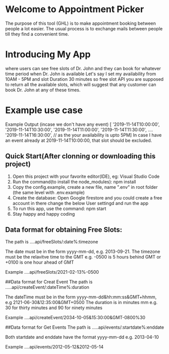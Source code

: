 # Welcome to Appointment Picker
The purpose of this tool (GHL) is to make appointment booking between people a lot easier. The
usual process is to exchange mails between people till they find a convenient time.

# Introducing My App
where users
can see free slots of Dr. John and they can book for whatever time period when Dr. John is
available
Let's say I set my availability from 10AM - 5PM and slot Duration 30 minutes so free slot API
you are supposed to return all the available slots, which will suggest that any customer can
book Dr. John at any of these times.

# Example use case
Example Output (incase we don't have any event)
[
'2019-11-14T10:00:00',
'2019-11-14T10:30:00',
'2019-11-14T11:00:00',
'2019-11-14T11:30:00',
....
'2019-11-14T16:30:00', // as the your availability is upto 5PM]
In case I have an event already at 2019-11-14T10:00:00, that slot should be excluded.


## Quick Start(After clonning or downloading this project)
1. Open this project with your favorite editor(IDE), eg: Visual Studio Code
2. Run the command(to install the node_modules): npm install
3. Copy the config.example, create a new file, name ".env" in root folder (the same level     with .env.example) 
4. Create the database: Open Google firestore and you could create a free account in there change the below User settingd and run the app
6. To run this app, use the command: npm start
7. Stay happy and happy coding

## Data format for obtaining Free Slots:
The path is
....api/freeSlots/:date%:timezone

The date must be in the form yyyy-mm-dd, e.g. 2013-09-21.
The timezone must be the relavitve time to the GMT e.g. -0500 is 5 hours behind GMT or +0100 is one hour ahead of GMT

Example ....api/freeSlots/2021-02-13%-0500

##Data format for Creat Event
The path is
.....api/createEvent/:dateTime%:duration

The dateTime must be in the form yyyy-mm-dd&hh:mm:ss&GMT+hhmm, e.g 2121-06-30&12:35:00&GMT+0500
The duration is in minutes mm e.g. 30 for thirty minutes and 90 for ninety minutes

Example ....api/createEvent/2034-10-05&15:30:00&GMT-0800%30

##Data format for Get Events
The path is
.....api/events/:startdate%:enddate

Both startdate and enddate have the format yyyy-mm-dd e.g. 2013-04-10

Example ....api/events/2012-05-12&2012-05-14

